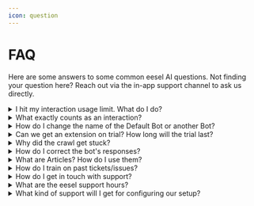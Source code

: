 ```yaml
---
icon: question
---
```


# FAQ

Here are some answers to some common eesel AI questions. Not finding your question here? Reach out via the in-app support channel to ask us directly.

<details>

<summary>I hit my interaction usage limit. What do I do?</summary>

If you've hit your interaction usage limit, please review your average usage for the month across all of your bots and reach out to support to let them know what kind of usage you will need moving forward.&#x20;

We'll be able to provide you with a quote and apply the usage changes to your account from there.

</details>

<details>

<summary>What exactly counts as an interaction? </summary>

Interactions are individual actions that our AI bot takes, such as replying to a query, tagging a ticket, escalating, or routing. One ticket can have multiple interactions. If the AI replies several times in one ticket, it is counted as multiple interactions.

</details>

<details>

<summary>How do I change the name of the Default Bot or another Bot?</summary>

The Administrator of the account will need to be the one who changes the name for Bots. With the administrator role, you can then:

1. Head to Settings > Bots
2. Click on the Bot you want to rename
3. Type out the new name of the bot in the name field
4. You're all set!

</details>

<details>

<summary>Can we get an extension on trial? How long will the trial last?</summary>

When you're successfully signed up for the eesel dashboard, you will get 7 days of trial as a business plan so you can explore the eesel product. After that time, the trial will automatically pause if you want to extend it further you can login again to your account and click "extend trial" and you will receive a further 7 days.

\
**Note:** You can't extend the trial after 14 days.&#x20;

</details>

<details>

<summary>Why did the crawl get stuck?</summary>

Crawling issues usually come down to one of these reasons:

* The URL is private, so our crawler can’t access it.
* The link contains a large number of pages or heavy content, which can take longer to crawl. You can either wait for it to finish or try re-adding the links by refreshing the page.
* The sitemap hasn’t been picked up properly.
* The URL is for a help center or other platform and should be used by our help center crawler instead (see: integrations)

If you are facing these issues, you can try a few ways by using our [Browser extension](https://chromewebstore.google.com/detail/eesel-ai-chatgpt-sidebar/ejhkkbilnpifailgngpkgmiofhioacjd?hl=en) to add specific pages by open the AI Copilot sidebar when you open the specific page and click "add page" (This way will work for private/authenticated sites as well). Re-add the sitemap directly to the crawler.

</details>

<details>

<summary>How do I correct the bot's responses?</summary>

To provide specific instructions to correct your AI bot's responses, you can use our edit button. To do so:

1. Ask the AI a question in the "chat" tab of the dashboard.
2. Click the "edit" button at the bottom of the response you'd like to correct.
3. This will open up a new chat interface where you can have a conversation with the bot about what to change in its response.
4. You should explain to the bot what parts were bad, and what it should have said instead.&#x20;
5. The bot will revise its response, and confirm whether you are happy with it.
6. Make sure you confirm you'd like that to be the updated way it response to similar queries.
7. The bot will update its Articles to incorporate this new training, and future responses will use this knowledge.

</details>

<details>

<summary>What are Articles? How do I use them?</summary>

Articles are a quick, simple way of adding straightforward knowledge to your bot. They will be used as a source of information to answer questions. You can draft articles, edit them, and set them live to be used to answer queries.

Articles are also what is generated when you have used the [past ticket training](./#what-is-the-process-of-training-on-past-tickets-issues) feature, and the [corrections ](./#how-do-i-correct-the-bots-responses)feature when you edit the AI's response.&#x20;

#### How to create, edit, and use Articles

1. To create an Article, simply head to the Article tab and click "New Article".
2. Ensure it contains a straight forward and clear title&#x20;
3. Write out any content that you'd like the bot to know in plain text
4. Click "Add article" to create the Draft.
5. Select any articles you want to go live with, and hit "Set status to live" to enable the bot to use the Articles in its responses.

At any point in time you can had back to the Articles tab, set the Articles back to draft or edit them live to ensure the bot has the most up to date information.

</details>

<details>

<summary>How do I train on past tickets/issues?</summary>

#### What is past ticket training?

Training your AI bot with past tickets allows eesel to pull selected tickets from your helpdesk and convert them into help articles. You can specify which tickets using a query for ticket parameters like a date range, closed, which agent handled them, specific tags, and more.

The AI processes the selected tickets, and then articles are created based on them. These articles are then used to improve your bot's accuracy and provide more relevant, context-aware responses.&#x20;

The articles will not be adding live instantly, nor are they added to your public help center. The articles will only appear inside the eesel dashboard for the bot to use. You can find them on the "Articles" tab on the left sidebar.&#x20;

Once the ticket training is completed, you can:&#x20;

* Review the articles that were generated
* Edit or remove any that don't suit what you want the bot to know
* Set them live for the bot to use for its resposnes

#### Who can use past ticket training?

Past ticket training is available for certain helpdesks users, who are also:

* Trial users (with limited usage, and only for some helpdesks)
* Business Plan customers
* Custom Plan customers

The following helpdesks have trial versions available for testing:&#x20;

* Zendesk
* Gorgias
* Freshdesk
* Jira

For other helpdesk inquiries, we may be able to conduct past ticket training upon request. Please reach out to hi@eesel.app with the helpdesk you'd like to run the past ticket training for and we can review your request.

#### How do I use past ticket training?

In order to complete past ticket training you must have the following:&#x20;

* Your helpdesk domain added to the bot you want to train&#x20;
* A query or set of parameters you want to use as a filter for the tickets
* A trial account or paid account with eesel AI

Once you've completed the above, you can then head to the Integrations on the sidebar, select your helpdesk and select "sources" or "tickets".&#x20;

From there, simply:

1. Input the query of your choice
2. Preview the tickets to ensure you are capturing the ones you'd like to process
3. Select process, and wait for the training to be completed (Usually 10-20 minutes, depending on the volume)
4. Once completed, review the "Articles" tab and review all the newly drafted articles.
5. Edit, remove or set live each article that you'd like.
6. Test your bot!

When you use our past ticket training feature, the output from this training is in the form of [Articles](./#what-are-articles-how-do-i-use-them).&#x20;

Once you've finished running the past ticket training, you will see a set of Articles with the AI symbol to demonstrate that they've been generated by AI.&#x20;

It's best practice to quickly review the generated Articles before going live with them, so you can edit or delete any that may not contain knowledge you want the bot to know.

</details>

<details>

<summary>How do I get in touch with support?</summary>

If you've reviewed our help center and are still unable to find an answer to your question, then please reach out. To get in touch with support, please:

1. Head to your dashboard
2. Click Help and Support in the bottom left.
3. Click "Chat with us".&#x20;

</details>

<details>

<summary>What are the eesel support hours?</summary>

The eesel AI team usually operates between 9AM-5PM AEST as we're primarily based in Australia.&#x20;

However, some of our team will be online after 5PM on some days to help accommodate other time zones.&#x20;

We'll do our best to ensure we get to your questions as soon as we can!

</details>

<details>

<summary>What kind of support will I get for configuring our setup?</summary>

Each customer of ours will be able to get setup support for default integrations without extra cost. However, for more complex prompt engineering and actions, we do have limited availability.&#x20;

We can offer an Engineering Consultation Add-On for prompt engineering support and complex configuration. For more details about this, check out our [pricing page](https://www.eesel.ai/pricing) or [pricing help page](pricing-admin-and-more/pricing.md).

</details>
